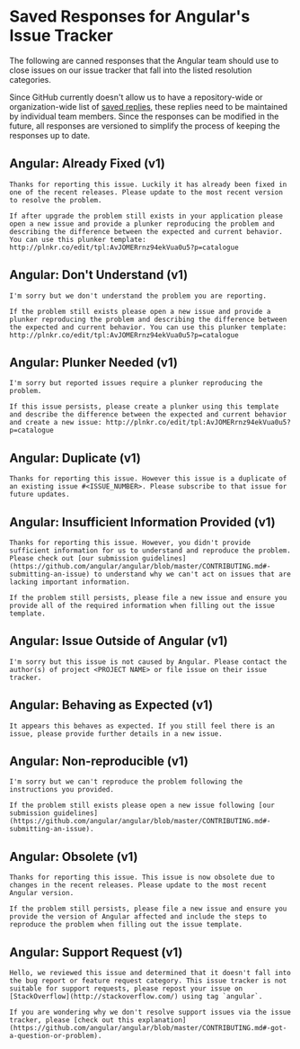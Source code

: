 # Saved Responses for Angular's Issue Tracker

The following are canned responses that the Angular team should use to close issues on our issue tracker that fall into the listed resolution categories.

Since GitHub currently doesn't allow us to have a repository-wide or organization-wide list of [saved replies](https://help.github.com/articles/working-with-saved-replies/), these replies need to be maintained by individual team members. Since the responses can be modified in the future, all responses are versioned to simplify the process of keeping the responses up to date.


## Angular: Already Fixed (v1)
```
Thanks for reporting this issue. Luckily it has already been fixed in one of the recent releases. Please update to the most recent version to resolve the problem.

If after upgrade the problem still exists in your application please open a new issue and provide a plunker reproducing the problem and describing the difference between the expected and current behavior. You can use this plunker template: http://plnkr.co/edit/tpl:AvJOMERrnz94ekVua0u5?p=catalogue
```

## Angular: Don't Understand (v1)
```
I'm sorry but we don't understand the problem you are reporting.

If the problem still exists please open a new issue and provide a plunker reproducing the problem and describing the difference between the expected and current behavior. You can use this plunker template: http://plnkr.co/edit/tpl:AvJOMERrnz94ekVua0u5?p=catalogue
```

## Angular: Plunker Needed (v1)
```
I'm sorry but reported issues require a plunker reproducing the problem.

If this issue persists, please create a plunker using this template and describe the difference between the expected and current behavior and create a new issue: http://plnkr.co/edit/tpl:AvJOMERrnz94ekVua0u5?p=catalogue
```

## Angular: Duplicate (v1)
```
Thanks for reporting this issue. However this issue is a duplicate of an existing issue #<ISSUE_NUMBER>. Please subscribe to that issue for future updates.
```


## Angular: Insufficient Information Provided (v1)
```
Thanks for reporting this issue. However, you didn't provide sufficient information for us to understand and reproduce the problem. Please check out [our submission guidelines](https://github.com/angular/angular/blob/master/CONTRIBUTING.md#-submitting-an-issue) to understand why we can't act on issues that are lacking important information.

If the problem still persists, please file a new issue and ensure you provide all of the required information when filling out the issue template.
```

## Angular: Issue Outside of Angular (v1)
```
I'm sorry but this issue is not caused by Angular. Please contact the author(s) of project <PROJECT NAME> or file issue on their issue tracker.
```

## Angular: Behaving as Expected (v1)
```
It appears this behaves as expected. If you still feel there is an issue, please provide further details in a new issue.
```

## Angular: Non-reproducible (v1)
```
I'm sorry but we can't reproduce the problem following the instructions you provided.

If the problem still exists please open a new issue following [our submission guidelines](https://github.com/angular/angular/blob/master/CONTRIBUTING.md#-submitting-an-issue).
```

## Angular: Obsolete (v1)
```
Thanks for reporting this issue. This issue is now obsolete due to changes in the recent releases. Please update to the most recent Angular version.

If the problem still persists, please file a new issue and ensure you provide the version of Angular affected and include the steps to reproduce the problem when filling out the issue template.
```


## Angular: Support Request (v1)
```
Hello, we reviewed this issue and determined that it doesn't fall into the bug report or feature request category. This issue tracker is not suitable for support requests, please repost your issue on [StackOverflow](http://stackoverflow.com/) using tag `angular`.

If you are wondering why we don't resolve support issues via the issue tracker, please [check out this explanation](https://github.com/angular/angular/blob/master/CONTRIBUTING.md#-got-a-question-or-problem).
```
